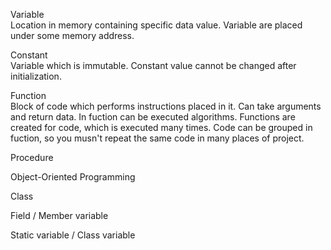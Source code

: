 Variable  
Location in memory containing specific data value. Variable are placed under some memory address.

Constant  
Variable which is immutable. Constant value cannot be changed after initialization. 

Function  
Block of code which performs instructions placed in it. Can take arguments and return data. In fuction can be executed algorithms. Functions are created for code, which is executed many times. Code can be grouped in fuction, so you musn't repeat the same code in many places of project.

Procedure  


Object-Oriented Programming  


Class  


Field / Member variable  


Static variable / Class variable  